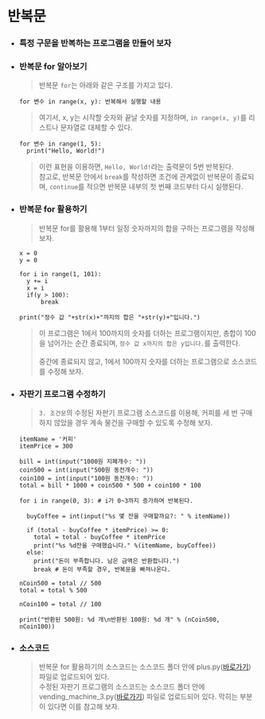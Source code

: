 # 반복문

-   ### 특정 구문을 반복하는 프로그램을 만들어 보자

-   ### 반복문 for 알아보기

    > 반복문 `for`는 아래와 같은 구조를 가지고 있다.

    ```{.python}
    for 변수 in range(x, y): 반복해서 실행할 내용
    ```

    > 여기서, x, y는 시작할 숫자와 끝날 숫자를 지정하며, `in range(x, y)`를 리스트나 문자열로 대체할 수 있다.

    ```{.python}
    for 변수 in range(1, 5):
      print("Hello, World!")
    ```

    > 이런 표현을 이용하면, `Hello, World!`라는 출력문이 5번 반복된다.<br>
    > 참고로, 반복문 안에서 `break`를 작성하면 조건에 관계없이 반복문이 종료되며, `continue`를 적으면 반복문 내부의 첫 번째 코드부터 다시 실행된다.

-   ### 반복문 for 활용하기

    > 반복문 for를 활용해 1부터 일정 숫자까지의 합을 구하는 프로그램을 작성해 보자.

    ```{.python}
    x = 0
    y = 0

    for i in range(1, 101):
      y += i
      x = i
      if(y > 100):
          break

    print("정수 값 "+str(x)+"까지의 합은 "+str(y)+"입니다.")
    ```

    > 이 프로그램은 1에서 100까지의 숫자를 더하는 프로그램이지만, 총합이 100을 넘어가는 순간 종료되며, `정수 값 x까지의 합은 y입니다.`를 출력한다.<br><br>
    > 중간에 종료되지 않고, 1에서 100까지 숫자를 더하는 프로그램으로 소스코드를 수정해 보자.

-   ### 자판기 프로그램 수정하기

    > `3. 조건문`의  수정된 자판기 프로그램 소스코드를 이용해, 커피를 세 번 구매하지 않았을 경우 계속 물건을 구매할 수 있도록 수정해 보자.

    ```{.python}
    itemName = '커피'
    itemPrice = 300

    bill = int(input("1000원 지폐개수: "))
    coin500 = int(input("500원 동전개수: "))
    coin100 = int(input("100원 동전개수: "))
    total = bill * 1000 + coin500 * 500 + coin100 * 100

    for i in range(0, 3): # i가 0~3까지 증가하며 반복된다.

      buyCoffee = int(input("%s 몇 잔을 구매할까요?: " % itemName))

      if (total - buyCoffee * itemPrice) >= 0:
        total = total - buyCoffee * itemPrice
        print("%s %d잔을 구매했습니다." %(itemName, buyCoffee))
      else:
        print("돈이 부족합니다. 남은 금액은 반환합니다.")
        break # 돈이 부족할 경우, 반복문을 빠져나온다.

    nCoin500 = total // 500
    total = total % 500

    nCoin100 = total // 100

    print("반환된 500원: %d 개\n반환된 100원: %d 개" % (nCoin500, nCoin100))
    ```

-   ### 소스코드
    > 반복문 for 활용하기의 소스코드는 소스코드 폴더 안에 plus.py(<a href="https://github.com/boringariel/python/blob/master/lecture/%EC%86%8C%EC%8A%A4%EC%BD%94%EB%93%9C/plus.py">바로가기</a>) 파일로 업로드되어 있다.<br>
    > 수정된 자판기 프로그램의 소스코드는 소스코드 폴더 안에 vending_machine_3.py(<a href="https://github.com/boringariel/python/blob/master/lecture/%EC%86%8C%EC%8A%A4%EC%BD%94%EB%93%9C/vending_machine_3.py">바로가기</a>) 파일로 업로드되어 있다. 막히는 부분이 있다면 이를 참고해 보자.
